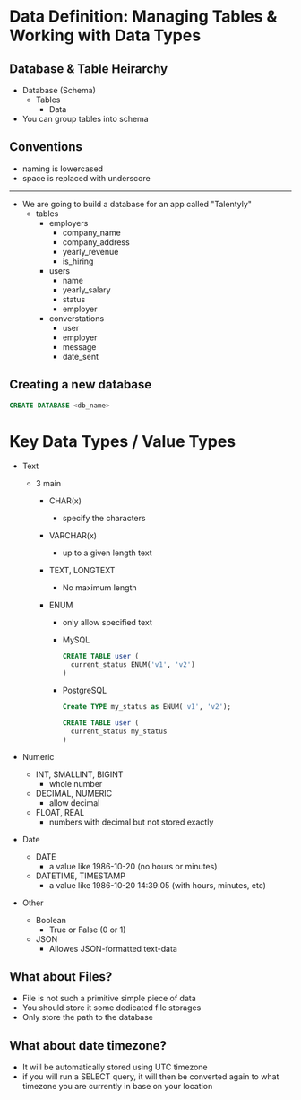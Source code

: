 # Data Definition: Managing Tables & Working with Data Types

## Database & Table Heirarchy

- Database (Schema)
  - Tables
    - Data
- You can group tables into schema

## Conventions

- naming is lowercased
- space is replaced with underscore

---

- We are going to build a database for an app called "Talentyly"
  - tables
    - employers
      - company_name
      - company_address
      - yearly_revenue
      - is_hiring
    - users
      - name
      - yearly_salary
      - status
      - employer
    - converstations
      - user
      - employer
      - message
      - date_sent

## Creating a new database

```sql
CREATE DATABASE <db_name>
```

# Key Data Types / Value Types

- Text

  - 3 main

    - CHAR(x)
      - specify the characters
    - VARCHAR(x)
      - up to a given length text
    - TEXT, LONGTEXT
      - No maximum length
    - ENUM

      - only allow specified text
      - MySQL
        ```sql
        CREATE TABLE user (
          current_status ENUM('v1', 'v2')
        )
        ```
      - PostgreSQL

        ```sql
        Create TYPE my_status as ENUM('v1', 'v2');

        CREATE TABLE user (
          current_status my_status
        )
        ```

- Numeric

  - INT, SMALLINT, BIGINT
    - whole number
  - DECIMAL, NUMERIC
    - allow decimal
  - FLOAT, REAL
    - numbers with decimal but not stored exactly

- Date

  - DATE
    - a value like 1986-10-20 (no hours or minutes)
  - DATETIME, TIMESTAMP
    - a value like 1986-10-20 14:39:05 (with hours, minutes, etc)

- Other
  - Boolean
    - True or False (0 or 1)
  - JSON
    - Allowes JSON-formatted text-data

## What about Files?

- File is not such a primitive simple piece of data
- You should store it some dedicated file storages
- Only store the path to the database

## What about date timezone?

- It will be automatically stored using UTC timezone
- if you will run a SELECT query, it will then be converted again to what timezone you are currently in base on your location
